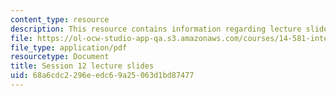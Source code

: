 ```yaml
---
content_type: resource
description: This resource contains information regarding lecture slide 12.
file: https://ol-ocw-studio-app-qa.s3.amazonaws.com/courses/14-581-international-economics-i-spring-2013/68a6cdc2296eedc69a25063d1bd87477_MIT14_581S13_Lecslides12.pdf
file_type: application/pdf
resourcetype: Document
title: Session 12 lecture slides
uid: 68a6cdc2-296e-edc6-9a25-063d1bd87477
---
```

